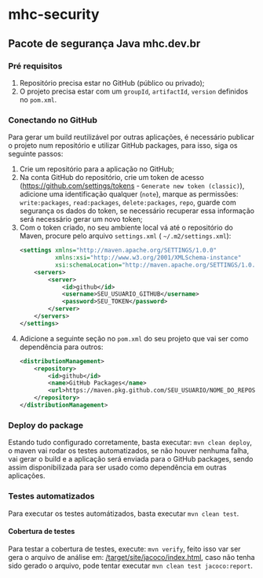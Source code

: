 # mhc-security

## Pacote de segurança Java mhc.dev.br

### Pré requisitos

1. Repositório precisa estar no GitHub (público ou privado);
1. O projeto precisa estar com um `groupId`, `artifactId`, `version` definidos no `pom.xml`.

### Conectando no GitHub

Para gerar um build reutilizável por outras aplicações, é necessário publicar o projeto num repositório e utilizar
GitHub packages, para isso, siga os seguinte passos:

1. Crie um repositório para a aplicação no GitHub;
1. Na conta GitHub do repositório, crie um token de acesso (https://github.com/settings/tokens -
   `Generate new token (classic)`), adicione uma identificação qualquer (`note`), marque as permissões:
   `write:packages`, `read:packages`, `delete:packages`, `repo`, guarde com segurança os dados do token, se necessário
   recuperar essa informação será necessário gerar um novo token;
1. Com o token criado, no seu ambiente local vá até o repositório do Maven, procure pelo arquivo `settings.xml` (
   `~/.m2/settings.xml`):
    ```xml
    <settings xmlns="http://maven.apache.org/SETTINGS/1.0.0"
              xmlns:xsi="http://www.w3.org/2001/XMLSchema-instance"
              xsi:schemaLocation="http://maven.apache.org/SETTINGS/1.0.0 http://maven.apache.org/xsd/settings-1.0.0.xsd">
        <servers>
            <server>
                <id>github</id>
                <username>SEU_USUARIO_GITHUB</username>
                <password>SEU_TOKEN</password>
            </server>
        </servers>
    </settings>
    ```    
1. Adicione a seguinte seção no `pom.xml` do seu projeto que vai ser como dependência para outros:
    ```xml
    <distributionManagement>
        <repository>
            <id>github</id>
            <name>GitHub Packages</name>
            <url>https://maven.pkg.github.com/SEU_USUARIO/NOME_DO_REPOSITORIO</url>
        </repository>
    </distributionManagement>
    ```

### Deploy do package

Estando tudo configurado corretamente, basta executar: ```mvn clean deploy```, o maven vai rodar os testes
automatizados, se não houver nenhuma falha, vai gerar o build e a aplicação será enviada para o GitHub packages, sendo
assim disponibilizada para ser usado como dependência em outras aplicações.

### Testes automatizados

Para executar os testes automátizados, basta executar `mvn clean test`.

#### Cobertura de testes

Para testar a cobertura de testes, execute: `mvn verify`, feito isso var ser gera o arquivo de análise
em: [/target/site/jacoco/index.html](./target/site/jacoco/index.html), caso não tenha sido gerado o arquivo, pode tentar
executar `mvn clean test jacoco:report`.